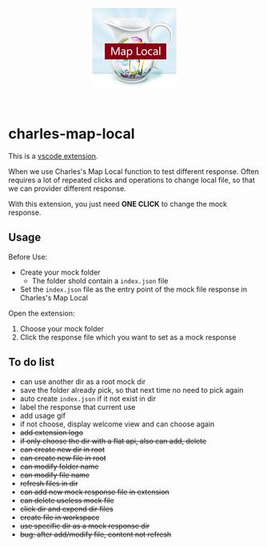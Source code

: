 <p align="center">
  <img alt="Charles Map Local logo" src="resources/logo.png" />
</p>

<br />

# charles-map-local

This is a [vscode extension](https://marketplace.visualstudio.com/items?itemName=beiweiqiang.charles-map-local).

When we use Charles's Map Local function to test different response. Often requires a lot of repeated clicks and operations to change local file, so that we can provider different response.

With this extension, you just need **ONE CLICK** to change the mock response.

## Usage

Before Use:

- Create your mock folder
  - The folder shold contain a `index.json` file
- Set the `index.json` file as the entry point of the mock file response in Charles's Map Local

Open the extension:

1. Choose your mock folder
2. Click the response file which you want to set as a mock response

## To do list

- can use another dir as a root mock dir
- save the folder already pick, so that next time no need to pick again
- auto create `index.json` if it not exist in dir
- label the response that current use
- add usage gif
- if not choose, display welcome view and can choose again
- <del>add extension logo</del>
- <del>if only choose the dir with a flat api, also can add, delete</del>
- <del>can create new dir in root</del>
- <del>can create new file in root</del>
- <del>can modify folder name</del>
- <del>can modify file name</del>
- <del>refresh files in dir</del>
- <del>can add new mock response file in extension</del>
- <del>can delete useless mock file</del>
- <del>click dir and expend dir files</del>
- <del>create file in workspace</del>
- <del>use specific dir as a mock response dir</del>
- <del>bug: after add/modify file, content not refresh</del>
